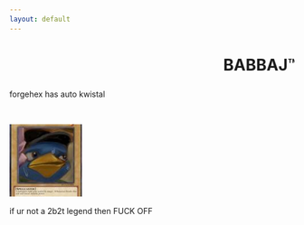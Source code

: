 ```yaml
---
layout: default
---
```


<h1 class="haha"><marquee>BABBAJ&trade;</marquee></h1>

<p>forgehex has auto kwistal</p>

<br>

<p><img src="img/babbaj.png" title="0x_irl"></p>

<p>if ur not a 2b2t legend then FUCK OFF</p>
